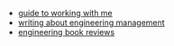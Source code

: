 * [guide to working with me](writing/user-guide.md)
* [writing about engineering management](writing/eng-management)
* [engineering book reviews](writing/book-reviews)
